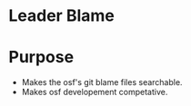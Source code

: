 # Leader Blame

# Purpose
* Makes the osf's git blame files searchable.
* Makes osf developement competative.
